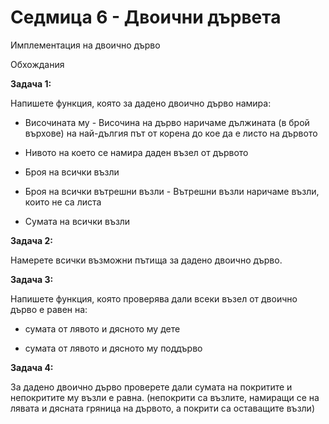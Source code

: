 # Седмица 6 - Двоични дървета

Имплементация на двоично дърво

Обхождания

**Задача 1:**

Напишете функция, която за дадено двоично дърво намира:

- Височината му - Височина на дърво наричаме дължината (в брой върхове) на най-дългия път от корена до кое да е листо на дървото

- Нивото на което се намира даден възел от дървото

- Броя на всички възли

- Броя на всички вътрешни възли - Вътрешни възли наричаме възли, които не са листа

- Сумата на всички възли

**Задача 2:**

Намерете всички възможни пътища за дадено двоично дърво.

**Задача 3:**

Напишете функция, която проверява дали всеки възел от двоично дърво е равен на:

- сумата от лявото и дясното му дете

- сумата от лявото и дясното му поддърво

**Задача 4:**

За дадено двоично дърво проверете дали сумата на покритите и непокритите му възли е равна. (непокрити са възлите, намиращи се на лявата и дясната гряница на дървото, а покрити са оставащите възли)



